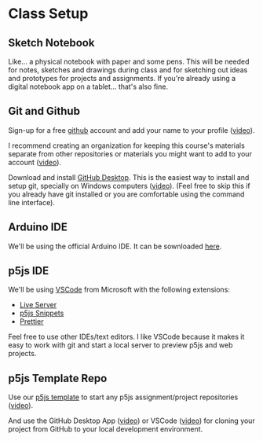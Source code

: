 ---
---
# Class Setup

## Sketch Notebook

Like... a physical notebook with paper and some pens. This will be needed for notes, sketches and drawings during class and for sketching out ideas and prototypes for projects and assignments. If you're already using a digital notebook app on a tablet... that's also fine.

## Git and Github

Sign-up for a free [github](https://github.com) account and add your name to your profile ([video](https://www.youtube.com/watch?v=ZVRuPO8nCLA)).

I recommend creating an organization for keeping this course's materials separate from other repositories or materials you might want to add to your account ([video](https://www.youtube.com/watch?v=wnFm5fYGzso)).

Download and install [GitHub Desktop](https://desktop.github.com/). This is the easiest way to install and setup git, specially on Windows computers ([video](https://www.youtube.com/watch?v=dN5A0kDdCwk)). (Feel free to skip this if you already have git installed or you are comfortable using the command line interface).

## Arduino IDE

We'll be using the official Arduino IDE. It can be sownloaded [here](https://www.arduino.cc/en/software).

## p5js IDE

We'll be using [VSCode](https://code.visualstudio.com/) from Microsoft with the following extensions:

- [Live Server](https://marketplace.visualstudio.com/items?itemName=ritwickdey.LiveServer)
- [p5js Snippets](https://marketplace.visualstudio.com/items?itemName=acidic9.p5js-snippets)
- [Prettier](https://marketplace.visualstudio.com/items?itemName=esbenp.prettier-vscode)

Feel free to use other IDEs/text editors. I like VSCode because it makes it easy to work with git and start a local server to preview p5js and web projects.

## p5js Template Repo

Use our [p5js template](https://github.com/DM-GY-6063-2023F-D/p5js-template) to start any p5js assignment/project repositories ([video](https://www.youtube.com/watch?v=CDNc-epGz58)).

And use the GitHub Desktop App ([video](https://www.youtube.com/watch?v=oFhtTo2x96Q)) or VSCode ([video](https://www.youtube.com/watch?v=ftxObLqN69k)) for cloning your project from GitHub to your local development environment.
